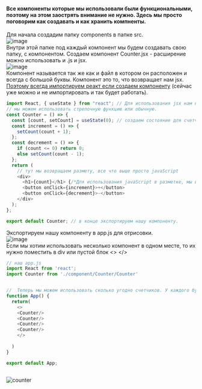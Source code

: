#### Все компоненты которые мы использовали были функциональными, поэтому на этом заострять внимание не нужно. Здесь мы просто поговорим как создавать и как хранить компненты.

Для начала создадим папку components в папке src.<br>
![image](https://user-images.githubusercontent.com/70824286/152684905-a40f81e3-9c0a-4a56-aa07-99f7413ea56e.png)<br>
Внутри этой папке под каждый компонент мы будем создавать свою папку, с компонентом.
Создаем компонент Counter.jsx - расширение можно использовать и .js и jsx.<br>
![image](https://user-images.githubusercontent.com/70824286/152702834-dac37f27-945c-4f3e-8064-0f52ec82df6c.png)<br>
Компонент называется так же как и файл в котором он расположен и всегда с большой буквы. Компонент это то, что возвращает нам jsx. [Поэтому всегда импортируем реакт если создаем компоненту](https://github.com/Aquariids/Js-Ts-React-etc../blob/main/React/JSX-indexjs-App.md#-jsx-) (сейчас уже можно и не импортировать и так будет работать).
```javaScript
import React, { useState } from "react"; // Для использования jsx нам нужно импортировать реакт.
// мы можем использовать стрелочную функцию или обычную.
const Counter = () => {
  const [count, setCount] = useState(0); // создаем состояние для счетчика
  const increment = () => {
    setCount(count + 1);
  };
  const decrement = () => {
    if (count <= 0) return 0;
    else setCount(count - 1);
  };
  return (
    // тут мы возвращаем размету, все что выше просто javaScript
    <div>
      <h1>{count}</h1> {/*Для использования javaScript в разметке, мы всегда указываем скобки {}*/} 
      <button onClick={increment}>+</button>
      <button onClick={decrement}>-</button>
    </div>
  );
};

export default Counter; // в конце экспортируем нашу компоненту.

```
Экспортируем нашу компоненту в app.js для отрисовки.<br>
![image](https://user-images.githubusercontent.com/70824286/152703763-176ac5fb-845d-47ac-9de1-6d4c224f214a.png)<br>
Если мы хотим использовать несколько компонент в одном месте, то их нужно поместить в div или пустой блок <> </>
```javaScript
// наш app.js 
import React from 'react';
import Counter from './component/Counter/Counter'


//  Теперь мы можем использовать сколько угодно счетчиков. У каждого будет свое состояние, они независимы.
function App() {
  return(
    <>  
    <Counter/>
    <Counter/>
    <Counter/>
    <Counter/>
    </>
    
  )
}

export default App;
 
```
![counter](https://github.com/Aquariids/React/blob/main/img/conter.gif)<br>
